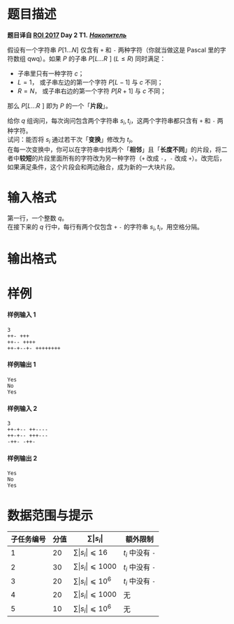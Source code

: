 
# 题目描述

**题目译自 [ROI 2017](http://neerc.ifmo.ru/school/archive/2016-2017.html) Day 2 T1.** ***[Накопитель](http://neerc.ifmo.ru/school/archive/2016-2017/ru-olymp-roi-2017-day2.pdf)***

假设有一个字符串 $P[1\ldots N]$ 仅含有 `+` 和 `-` 两种字符（你就当做这是 Pascal 里的字符数组 qwq）。如果 $P$ 的子串 $P[L\ldots R\;\!]$ $(L\le R)$ 同时满足：
* 子串里只有一种字符 $c$；
* $L=1$， 或子串左边的第一个字符 $P[L-1]$ 与 $c$ 不同；
* $R=N$， 或子串右边的第一个字符 $P[R+1]$ 与 $c$ 不同；

那么 $P[L\dots R\;\!]$ 即为 $P$ 的一个「**片段**」。

给你 $q$ 组询问，每次询问包含两个字符串 $s_i, t_i$，这两个字符串都只含有 `+` 和 `-` 两种字符。  
试问：能否将 $s_i$ 通过若干次「**变换**」修改为 $t_i$。  
在每一次变换中，你可以在字符串中找两个「**相邻**」且「**长度不同**」的片段，将二者中**较短**的片段里面所有的字符改为另一种字符（`+` 改成 `-`，`-` 改成 `+`）。改完后，如果满足条件，这个片段会和两边融合，成为新的一大块片段。

# 输入格式

第一行，一个整数 $q$。  
在接下来的 $q$ 行中，每行有两个仅包含 `+` `-` 的字符串 $s_i, t_i$，用空格分隔。

# 输出格式



# 样例

#### 样例输入 1
```plain
3
++- +++
++-- ++++
++-+--+- ++++++++
```

#### 样例输出 1
```plain
Yes
No
Yes
```

#### 样例输入 2
```plain
3
++-+-- ++----
++-+-- +++---
-++- -++-
```

#### 样例输出 2
```plain
Yes
No
Yes
```

# 数据范围与提示

|子任务编号|分值|$\sum\lvert s_i \rvert$|额外限制|
|-|-|-|-|
|1|20|$\sum\lvert s_i \rvert ⩽ 16$|$t_i$ 中没有 `-`|
|2|30|$\sum\lvert s_i \rvert ⩽ 1000$|$t_i$ 中没有 `-`|
|3|20|$\sum\lvert s_i \rvert ⩽ 10^6$|$t_i$ 中没有 `-`|
|4|20&nbsp;|$\sum\lvert s_i \rvert ⩽ 1000$|无|
|5|10|$\sum\lvert s_i \rvert ⩽ 10^6$|无&nbsp;|

